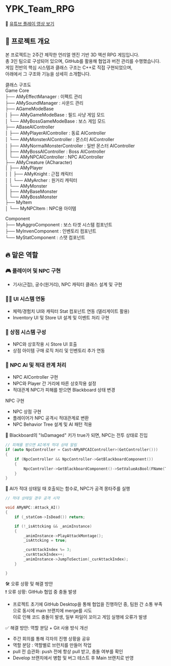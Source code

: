 # YPK_Team_RPG

🔗 [유튜브 플레이 영상 보기](https://www.youtube.com/watch?v=7Ut9aqFU5S0&t=1s)

## 📌 프로젝트 개요
본 프로젝트는 2주간 제작한 언리얼 엔진 기반 3D 액션 RPG 게임입니다.  
총 3인 팀으로 구성되어 있으며, GitHub를 활용해 협업과 버전 관리를 수행했습니다.  
게임 전반의 핵심 시스템과 클래스 구조는 C++로 직접 구현되었으며,  
아래에서 그 구조와 기능을 상세히 소개합니다.

클래스 구조도  
Game Core  
├── AMyEffectManager : 이펙트 관리  
├── AMySoundManager : 사운드 관리  
├── AGameModeBase  
│ ├── AMyGameModeBase : 필드 사냥 게임 모드  
│ └── AMyBossGameModeBase : 보스 게임 모드  
├── ABaseAIController  
│ ├── AMyPlayerAIController : 동료  AIController    
│ └── AMyMonsterAIController : 몬스터 AIController     
│ ├── AMyNormalMonsterController : 일반 몬스터 AIController  
│ ├── AMyBossAIController  : Boss AIController  
│ └── AMyNPCAIController : NPC AIController  
├── AMyCreature (ACharacter)   
│ ├── AMyPlayer  
│ │ ├── AMyKnight : 근접 캐릭터  
│ │ └── AMyArcher : 원거리 캐릭터  
│ └── AMyMonster  
│ ├── AMyBaseMonster  
│ └── AMyBossMonster  
├── MyItem  
│ └── MyNPCItem : NPC용 아이템  
  
Component  
├── MyAggroComponent : 보스 타겟 시스템 컴포넌트   
├── MyInvenComponent : 인벤토리 컴포넌트  
└── MyStatComponent : 스탯 컴포넌트    


## 🔥 맡은 역할

### 🎮 플레이어 및 NPC 구현
- 기사(근접), 궁수(원거리), NPC 캐릭터 클래스 설계 및 구현

### 🧑‍💻 UI 시스템 연동
- 체력/경험치 UI와 캐릭터 Stat 컴포넌트 연동 (델리게이트 활용)
- Inventory UI 및 Store UI 설계 및 이벤트 처리 구현

### 🏪 상점 시스템 구성
- NPC와 상호작용 시 Store UI 호출
- 상점 아이템 구매 로직 처리 및 인벤토리 추가 연동

### 🧠 NPC AI 및 적대 관계 처리
- NPC AIController 구현
- NPC와 Player 간 거리에 따른 상호작용 설정
- 적대관계 NPC가 피해를 받으면 Blackboard 상태 변경


NPC 구현
- NPC 상점 구현
- 플레이어가 NPC 공격시 적대관계로 변환
- NPC Behavior Tree 설계 및 AI 패턴 적용

📌 Blackboard의 "IsDamaged" 키가 true가 되면, NPC는 전투 상태로 진입
```cpp
// 피해를 받으면 AI에게 적대 상태 알림
if (auto NpcController = Cast<AMyNPCAIController>(GetController()))
{
    if (NpcController && NpcController->GetBlackboardComponent())
    {
        NpcController->GetBlackboardComponent()->SetValueAsBool(FName(TEXT("IsDamaged")), true);
    }
}
```
📌 AI가 적대 상태일 때 호출되는 함수로, NPC가 공격 몽타주를 실행  
```cpp
// 적대 상태일 경우 공격 시작  

void AMyNPC::Attack_AI()
{
    if (_statCom->IsDead()) return;

    if (!_isAttcking && _animInstance)
    {
        _animInstance->PlayAttackMontage();
        _isAttcking = true;

        _curAttackIndex %= 3;
        _curAttackIndex++;
        _animInstance->JumpToSection(_curAttackIndex);
    }

}
```

🛠️ 오류 상황 및 해결 방안    
❗ 오류 상황: GitHub 협업 중 충돌 발생  
- 프로젝트 초기에 GitHub Desktop을 통해 협업을 진행하던 중, 팀원 간 소통 부족으로 동시에 main 브랜치에 merge를 시도  
이로 인해 코드 충돌이 발생, 일부 파일이 꼬이고 게임 실행에 오류가 발생  


✅ 해결 방안: 역할 분담 + Git 사용 방식 개선  
- 주간 회의를 통해 각자의 진행 상황을 공유  
- 역할 분담 : 역할별로 브런치를 만들어 작업
- pull 전 습관화: push 전에 항상 pull 받고, 충돌 여부를 확인  
- Develop 브랜치에서 병합 및 버그 테스트 후 Main 브랜치로 반영  

